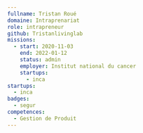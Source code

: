 ```yaml
---
fullname: Tristan Roué
domaine: Intraprenariat
role: intrapreneur
github: Tristanlivinglab
missions:
  - start: 2020-11-03
    end: 2022-01-12
    status: admin
    employer: Institut national du cancer
    startups:
      - inca
startups:
  - inca
badges:
  - segur
competences:
  - Gestion de Produit
---
```

